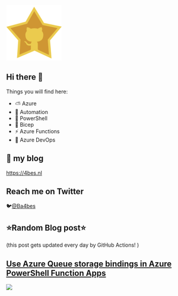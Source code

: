 ![Github Star](Assets/github-stars-logo_Color.png)

## Hi there 👋

Things you will find here:
- ⛅ Azure
- 🚗 Automation
- 🐚 PowerShell
- 💪 Bicep
- ⚡ Azure Functions
- 🚀 Azure DevOps


## 📝 my blog
<https://4bes.nl>

## Reach me on Twitter
🐦[@Ba4bes](https://twitter.com/Ba4bes)

<!---
- 🔭 I’m currently working on ...
- 🌱 I’m currently learning ...
- 👯 I’m looking to collaborate on ...
- 🤔 I’m looking for help with ...
- 💬 Ask me about ...
- 📫 How to reach me: ...
- 😄 Pronouns: ...
- ⚡ Fun fact: I have a standard poodle 🐩

-->

## ⭐Random Blog post⭐

(this post gets updated every day by GitHub Actions! )

<!-- Link -->
## [Use Azure Queue storage bindings in Azure PowerShell Function Apps](https://4bes.nl/2019/12/02/use-queue-storage-bindings-in-azure-powershell-function-apps/)

<a href="https://4bes.nl/2019/12/02/use-queue-storage-bindings-in-azure-powershell-function-apps/"><img src="https://4bes.nl/wp-content/uploads/2019/11/PSFunctionApp.png" height="250px"></a>

